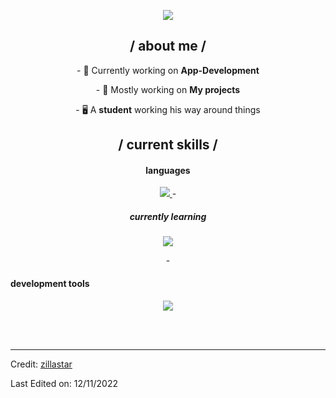 <p align = center ><img src="https://cdn.discordapp.com/attachments/1198579307036024995/1263915130387828800/Picsart_24-07-19_13-45-53-276.png?ex=669bf831&is=669aa6b1&hm=676958dfdfdb32540af1c2db77377079f801f678f0fcabbef70e302d8264c22f&"> </p>

<div>

<h2 align = "center"> / about me /</h2>
 <p align = "center">
- 👑 Currently working on <b>App-Development</b> </p>
<p align = "center">
- 🎩 Mostly working on <b>My projects</b> </p>
<p align= "center">
- 🖥️ A <b>student</b> working his way around things
</p>
<h2 align = "center"> / current skills / </h2>
<h4 align = "center"> languages </h4>
  <p align="center">
  <a href="https://skillicons.dev">
    <img src="https://skillicons.dev/icons?i=py,rust" />
  </a>
  - <h5 align = "center"> currently learning </h5>
<p align="center">
  <a href="https://skillicons.dev">
    <img src="https://skillicons.dev/icons?i=haskell,php,ruby" />
  </a>
</p>
 <p align = "center" >
- <h4> development tools </h4>
</p>
<p align="center">
  <a href="https://skillicons.dev">
    <img src="https://skillicons.dev/icons?i=vim,pycharm,linux,vscode" />
  </a>
</p>


  </br></br>
  
  </div>
  </div>

------
Credit: [zillastar](https://github.com/zillastar)

Last Edited on: 12/11/2022